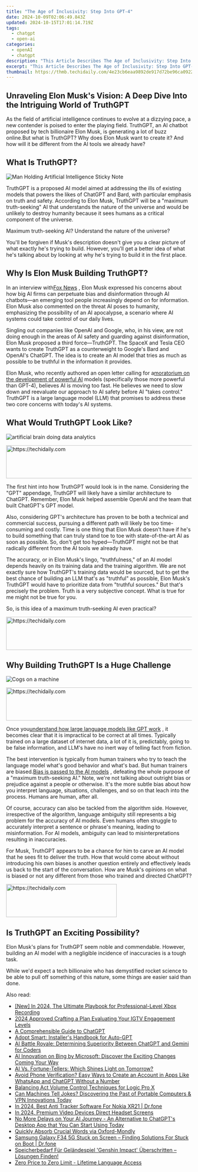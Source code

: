 ```yaml
---
title: "The Age of Inclusivity: Step Into GPT-4"
date: 2024-10-09T02:06:49.843Z
updated: 2024-10-15T17:01:14.719Z
tags:
  - chatgpt
  - open-ai
categories:
  - openAI
  - chatgpt
description: "This Article Describes The Age of Inclusivity: Step Into GPT-4"
excerpt: "This Article Describes The Age of Inclusivity: Step Into GPT-4"
thumbnail: https://thmb.techidaily.com/4e23cb6eaa9892de917d72be96ca092225859934da39293302befce06f1af300.jpg
---
```


## Unraveling Elon Musk's Vision: A Deep Dive Into the Intriguing World of TruthGPT

 As the field of artificial intelligence continues to evolve at a dizzying pace, a new contender is poised to enter the playing field. TruthGPT, an AI chatbot proposed by tech billionaire Elon Musk, is generating a lot of buzz online.But what is TruthGPT? Why does Elon Musk want to create it? And how will it be different from the AI tools we already have?

## What Is TruthGPT?

![Man Holding Artificial Intelligence Sticky Note](https://static1.makeuseofimages.com/wordpress/wp-content/uploads/2023/02/artificial-intelligence.jpg)

 TruthGPT is a proposed AI model aimed at addressing the ills of existing models that powers the likes of ChatGPT and Bard, with particular emphasis on truth and safety. According to Elon Musk, TruthGPT will be a "maximum truth-seeking" AI that understands the nature of the universe and would be unlikely to destroy humanity because it sees humans as a critical component of the universe.

Maximum truth-seeking AI? Understand the nature of the universe?

 You'll be forgiven if Musk's description doesn't give you a clear picture of what exactly he's trying to build. However, you'll get a better idea of what he's talking about by looking at why he's trying to build it in the first place.

## Why Is Elon Musk Building TruthGPT?

 In an interview with[Fox News](https://www.foxnews.com/media/elon-musk-develop-truthgpt-warns-civilizational-destruction-ai) , Elon Musk expressed his concerns about how big AI firms can perpetuate bias and disinformation through AI chatbots—an emerging tool people increasingly depend on for information. Elon Musk also commented on the threat AI poses to humanity, emphasizing the possibility of an AI apocalypse, a scenario where AI systems could take control of our daily lives.

 Singling out companies like OpenAI and Google, who, in his view, are not doing enough in the areas of AI safety and guarding against disinformation, Elon Musk proposed a third force—TruthGPT. The SpaceX and Tesla CEO wants to create TruthGPT as a counterweight to Google's Bard and OpenAI's ChatGPT. The idea is to create an AI model that tries as much as possible to be truthful in the information it provides.

 Elon Musk, who recently authored an open letter calling for a[moratorium on the development of powerful AI](http://www.makeuseof.com/why-elon-musk-want-to-pause-ai-development/) models (specifically those more powerful than GPT-4), believes AI is moving too fast. He believes we need to slow down and reevaluate our approach to AI safety before AI "takes control." TruthGPT is a large language model (LLM) that promises to address these two core concerns with today's AI systems.

## What Would TruthGPT Look Like?

![artificial brain doing data analytics ](https://static1.makeuseofimages.com/wordpress/wp-content/uploads/2023/02/mou-article-banner.jpg)

<!-- affiliate ads begin -->
<a href="https://aligracehair.sjv.io/c/5597632/1972684/19272" target="_top" id="1972684">
  <img src="//a.impactradius-go.com/display-ad/19272-1972684" border="0" alt="https://techidaily.com" width="728" height="90"/>
</a>
<img height="0" width="0" src="https://aligracehair.sjv.io/i/5597632/1972684/19272" style="position:absolute;visibility:hidden;" border="0" />
<!-- affiliate ads end -->

 The first hint into how TruthGPT would look is in the name. Considering the "GPT" appendage, TruthGPT will likely have a similar architecture to ChatGPT. Remember, Elon Musk helped assemble OpenAI and the team that built ChatGPT's GPT model.

 Also, considering GPT's architecture has proven to be both a technical and commercial success, pursuing a different path will likely be too time-consuming and costly. Time is one thing that Elon Musk doesn't have if he's to build something that can truly stand toe to toe with state-of-the-art AI as soon as possible. So, don't get too hyped—TruthGPT might not be that radically different from the AI tools we already have.

 The accuracy, or in Elon Musk's lingo, "truthfulness," of an AI model depends heavily on its training data and the training algorithm. We are not exactly sure how TruthGPT's training data would be sourced, but to get the best chance of building an LLM that's as "truthful" as possible, Elon Musk's TruthGPT would have to prioritize data from "truthful sources." But that's precisely the problem. Truth is a very subjective concept. What is true for me might not be true for you.

So, is this idea of a maximum truth-seeking AI even practical?

<!-- affiliate ads begin -->
<a href="https://appsumo.8odi.net/c/5597632/2151856/7443" target="_top" id="2151856">
  <img src="//a.impactradius-go.com/display-ad/7443-2151856" border="0" alt="https://techidaily.com" width="728" height="90"/>
</a>
<img height="0" width="0" src="https://appsumo.8odi.net/i/5597632/2151856/7443" style="position:absolute;visibility:hidden;" border="0" />
<!-- affiliate ads end -->

## Why Building TruthGPT Is a Huge Challenge

![Cogs on a machine](https://static1.makeuseofimages.com/wordpress/wp-content/uploads/2023/02/pexels-pixabay-159298.jpg)

<!-- affiliate ads begin -->
<a href="https://appsumo.8odi.net/c/5597632/2112008/7443" target="_top" id="2112008">
  <img src="//a.impactradius-go.com/display-ad/7443-2112008" border="0" alt="https://techidaily.com" width="728" height="90"/>
</a>
<img height="0" width="0" src="https://appsumo.8odi.net/i/5597632/2112008/7443" style="position:absolute;visibility:hidden;" border="0" />
<!-- affiliate ads end -->

 Once you[understand how large language models like GPT work](http://www.makeuseof.com/what-are-large-langauge-models-how-do-they-work/) , it becomes clear that it is impractical to be correct at all times. Typically trained on a large dataset of internet data, a lot of it is, predictably, going to be false information, and LLM's have no inert way of telling fact from fiction.

 The best intervention is typically from human trainers who try to teach the language model what's good behavior and what's bad. But human trainers are biased.[Bias is passed to the AI models](https://www.makeuseof.com/what-is-ai-bias/) , defeating the whole purpose of a "maximum truth-seeking AI." Note, we're not talking about outright bias or prejudice against a people or otherwise. It's the more subtle bias about how you interpret language, situations, challenges, and so on that leach into the process. Humans are human, after all.

 Of course, accuracy can also be tackled from the algorithm side. However, irrespective of the algorithm, language ambiguity still represents a big problem for the accuracy of AI models. Even humans often struggle to accurately interpret a sentence or phrase's meaning, leading to misinformation. For AI models, ambiguity can lead to misinterpretations resulting in inaccuracies.

 For Musk, TruthGPT appears to be a chance for him to carve an AI model that he sees fit to deliver the truth. How that would come about without introducing his own biases is another question entirely and effectively leads us back to the start of the conversation. How are Musk's opinions on what is biased or not any different from those who trained and directed ChatGPT?

<!-- affiliate ads begin -->
<a href="https://aligracehair.sjv.io/c/5597632/1925468/19272" target="_top" id="1925468">
  <img src="//a.impactradius-go.com/display-ad/19272-1925468" border="0" alt="https://techidaily.com" width="300" height="90"/>
</a>
<img height="0" width="0" src="https://aligracehair.sjv.io/i/5597632/1925468/19272" style="position:absolute;visibility:hidden;" border="0" />
<!-- affiliate ads end -->

## Is TruthGPT an Exciting Possibility?

 Elon Musk's plans for TruthGPT seem noble and commendable. However, building an AI model with a negligible incidence of inaccuracies is a tough task.

 While we'd expect a tech billionaire who has demystified rocket science to be able to pull off something of this nature, some things are easier said than done.

<ins class="adsbygoogle"
     style="display:block"
     data-ad-format="autorelaxed"
     data-ad-client="ca-pub-7571918770474297"
     data-ad-slot="1223367746"></ins>

<ins class="adsbygoogle"
     style="display:block"
     data-ad-client="ca-pub-7571918770474297"
     data-ad-slot="8358498916"
     data-ad-format="auto"
     data-full-width-responsive="true"></ins>

<span class="atpl-alsoreadstyle">Also read:</span>
<div><ul>
<li><a href="https://video-screen-grab.techidaily.com/new-in-2024-the-ultimate-playbook-for-professional-level-xbox-recording/"><u>[New] In 2024, The Ultimate Playbook for Professional-Level Xbox Recording</u></a></li>
<li><a href="https://instagram-video-recordings.techidaily.com/2024-approved-crafting-a-plan-evaluating-your-igtv-engagement-levels/"><u>2024 Approved Crafting a Plan Evaluating Your IGTV Engagement Levels</u></a></li>
<li><a href="https://tech-haven.techidaily.com/a-comprehensible-guide-to-chatgpt/"><u>A Comprehensible Guide to ChatGPT</u></a></li>
<li><a href="https://tech-haven.techidaily.com/adopt-smart-installers-handbook-for-auto-gpt/"><u>Adopt Smart: Installer's Handbook for Auto-GPT</u></a></li>
<li><a href="https://tech-haven.techidaily.com/ai-battle-royale-determining-superiority-between-chatgpt-and-gemini-for-coders/"><u>AI Battle Royale: Determining Superiority Between ChatGPT and Gemini for Coders</u></a></li>
<li><a href="https://tech-haven.techidaily.com/ai-innovation-on-bing-by-microsoft-discover-the-exciting-changes-coming-your-way/"><u>AI Innovation on Bing by Microsoft: Discover the Exciting Changes Coming Your Way</u></a></li>
<li><a href="https://tech-haven.techidaily.com/ai-vs-fortune-tellers-which-shines-light-on-tomorrow/"><u>AI Vs. Fortune-Tellers: Which Shines Light on Tomorrow?</u></a></li>
<li><a href="https://tech-haven.techidaily.com/avoid-phone-verification-easy-ways-to-create-an-account-in-apps-like-whatsapp-and-chatgpt-without-a-number/"><u>Avoid Phone Verification? Easy Ways to Create an Account in Apps Like WhatsApp and ChatGPT Without a Number</u></a></li>
<li><a href="https://fox-helps.techidaily.com/balancing-act-volume-control-techniques-for-logic-pro-x/"><u>Balancing Act Volume Control Techniques for Logic Pro X</u></a></li>
<li><a href="https://tech-haven.techidaily.com/1721898948720-can-machines-tell-jokes-discovering-the-past-of-portable-computers-and-vpn-innovations-today/"><u>Can Machines Tell Jokes? Discovering the Past of Portable Computers & VPN Innovations Today</u></a></li>
<li><a href="https://android-location-track.techidaily.com/in-2024-best-anti-tracker-software-for-nokia-xr21-drfone-by-drfone-virtual-android/"><u>In 2024, Best Anti Tracker Software For Nokia XR21 | Dr.fone</u></a></li>
<li><a href="https://extra-guidance.techidaily.com/in-2024-premium-video-devices-direct-headset-screens/"><u>In 2024, Premium Video Devices Direct Headset Screens</u></a></li>
<li><a href="https://tech-haven.techidaily.com/1721773968707-no-more-delays-on-your-ai-journey-an-alternative-to-chatgpts-desktop-app-that-you-can-start-using-today/"><u>No More Delays on Your AI Journey - An Alternative to ChatGPT's Desktop App that You Can Start Using Today</u></a></li>
<li><a href="https://mondly-stories.techidaily.com/quickly-absorb-crucial-words-via-oxford-mondly/"><u>Quickly Absorb Crucial Words via Oxford-Mondly</u></a></li>
<li><a href="https://howto.techidaily.com/samsung-galaxy-f34-5g-stuck-on-screen-finding-solutions-for-stuck-on-boot-drfone-by-drfone-fix-android-problems-fix-android-problems/"><u>Samsung Galaxy F34 5G Stuck on Screen – Finding Solutions For Stuck on Boot | Dr.fone</u></a></li>
<li><a href="https://win-net.techidaily.com/speicherbedarf-fur-gelandespiel-genshin-impact-uberschritten-losungen-finden/"><u>Speicherbedarf Für Geländespiel 'Genshin Impact' Überschritten – Lösungen Finden!</u></a></li>
<li><a href="https://mondly-stories.techidaily.com/zero-price-to-zero-limit-lifetime-language-access/"><u>Zero Price to Zero Limit - Lifetime Language Access</u></a></li>
</ul></div>

